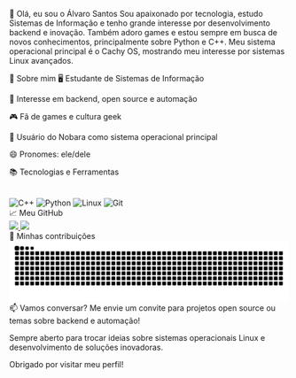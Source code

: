👋 Olá, eu sou o Álvaro Santos
Sou apaixonado por tecnologia, estudo Sistemas de Informação e tenho grande interesse por desenvolvimento backend e inovação. Também adoro games e estou sempre em busca de novos conhecimentos, principalmente sobre Python e C++. Meu sistema operacional principal é o Cachy OS, mostrando meu interesse por sistemas Linux avançados.

🚀 Sobre mim
🖥️ Estudante de Sistemas de Informação

🔎 Interesse em backend, open source e automação

🎮 Fã de games e cultura geek

🐧 Usuário do Nobara como sistema operacional principal

😄 Pronomes: ele/dele

📚 Tecnologias e Ferramentas
<div style="display: inline_block"><br> <img align="center" alt="C++" height="30" width="40" src="https://cdn.jsdelivr.net/gh/devicons/devicon@latest/icons/cplusplus/cplusplus-original.svg"/> <img align="center" alt="Python" height="30" width="40" src="https://cdn.jsdelivr.net/gh/devicons/devicon@latest/icons/python/python-original.svg"/> <img align="center" alt="Linux" height="30" width="40" src="https://cdn.jsdelivr.net/gh/devicons/devicon@latest/icons/linux/linux-original.svg"/> <img align="center" alt="Git" height="30" width="40" src="https://cdn.jsdelivr.net/gh/devicons/devicon@latest/icons/git/git-original.svg"/> </div>
📈 Meu GitHub
<div> <a href="https://github.com/alvarossantos"> <img height="170em" src="https://github-readme-stats.vercel.app/api?username=alvarossantos&show_icons=true&theme=transparent"/> <img height="170em" src="https://github-readme-stats.vercel.app/api/top-langs/?username=alvarossantos&layout=compact&langs_count=16&theme=transparent"/> </a> </div>
🐍 Minhas contribuições
<picture> <source media="(prefers-color-scheme: dark)" srcset="https://raw.githubusercontent.com/alvarossantos/alvarossantos/output/github-contribution-grid-snake-dark.svg"> <source media="(prefers-color-scheme: light)" srcset="https://raw.githubusercontent.com/alvarossantos/alvarossantos/output/github-contribution-grid-snake.svg"> <img alt="github contribution grid snake animation" src="https://raw.githubusercontent.com/alvarossantos/alvarossantos/output/github-contribution-grid-snake.svg"> </picture>
📫 Vamos conversar?
Me envie um convite para projetos open source ou temas sobre backend e automação!

Sempre aberto para trocar ideias sobre sistemas operacionais Linux e desenvolvimento de soluções inovadoras.

Obrigado por visitar meu perfil!
